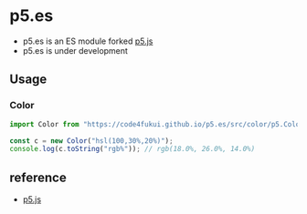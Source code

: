 # p5.es

- p5.es is an ES module forked [p5.js](https://github.com/processing/p5.js)
- p5.es is under development

## Usage

### Color

```js
import Color from "https://code4fukui.github.io/p5.es/src/color/p5.Color.js";

const c = new Color("hsl(100,30%,20%)");
console.log(c.toString("rgb%")); // rgb(18.0%, 26.0%, 14.0%)
```

## reference

- [p5.js](https://github.com/processing/p5.js)
